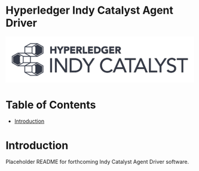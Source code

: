 
# Hyperledger Indy Catalyst Agent Driver <!-- omit in toc -->

![logo](assets/indy-catalyst-logo-bw.png)

# Table of Contents <!-- omit in toc -->
- [Introduction](#introduction)

# Introduction

Placeholder README for forthcoming Indy Catalyst Agent Driver software.
